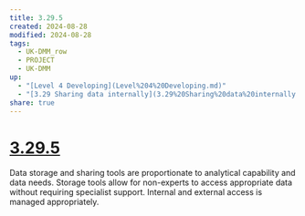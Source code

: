 ```yaml
---
title: 3.29.5
created: 2024-08-28
modified: 2024-08-28
tags:
  - UK-DMM_row
  - PROJECT
  - UK-DMM
up:
  - "[Level 4 Developing](Level%204%20Developing.md)"
  - "[3.29 Sharing data internally](3.29%20Sharing%20data%20internally.md)"
share: true
---
```

# [3.29.5](3.29.5.md)

Data storage and sharing tools are proportionate to analytical capability and data needs. Storage tools allow for non-experts to access appropriate data without requiring specialist support. Internal and external access is managed appropriately.
